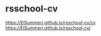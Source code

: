# rsschool-cv

https://ElSummeri.github.io/rsschool-cv/cv  
https://ElSummeri.github.io/rsschool-cv/
